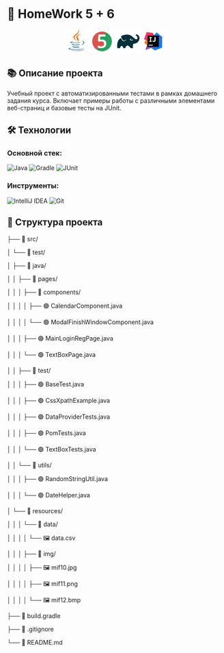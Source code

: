# 🎯 HomeWork 5 + 6

<div align="center">

<img src="https://github.com/1ROCKSTAR1/source/blob/main/icons/Java.svg" width="56" height="56">
<img src="https://github.com/1ROCKSTAR1/source/blob/main/icons/JUnit5.svg" width="56" height="56">
<img src="https://github.com/1ROCKSTAR1/source/blob/main/icons/Gradle.svg" width="56" height="56">
<img src="https://github.com/1ROCKSTAR1/source/blob/main/icons/Intelij_IDEA.svg" width="56" height="56">

</div>

## 📚 Описание проекта

Учебный проект с автоматизированными тестами в рамках домашнего задания курса. Включает примеры работы с различными элементами веб-страниц и базовые тесты на JUnit.

## 🛠 Технологии

### Основной стек:
![Java](https://img.shields.io/badge/Java-17-ED8B00?style=flat-square&logo=java&logoColor=white)
![Gradle](https://img.shields.io/badge/Gradle-8.0-02303A?style=flat-square&logo=gradle&logoColor=white)
![JUnit](https://img.shields.io/badge/JUnit-5.9-25A162?style=flat-square&logo=junit5&logoColor=white)

### Инструменты:
![IntelliJ IDEA](https://img.shields.io/badge/IntelliJ_IDEA-2023-000000?style=flat-square&logo=intellij-idea&logoColor=white)
![Git](https://img.shields.io/badge/Git-F05032?style=flat-square&logo=git&logoColor=white)

## 📁 Структура проекта

├── 📁 src/

│   └── 📁 test/

│       ├── 📁 java/

│       │   ├── 📁 pages/

│       │   │   ├── 📁 components/

│       │   │   │   ├── 🟢 CalendarComponent.java

│       │   │   │   └── 🟢 ModalFinishWindowComponent.java

│       │   │   ├── 🟢 MainLoginRegPage.java

│       │   │   └── 🟢 TextBoxPage.java

│       │   ├── 📁 test/

│       │   │   ├── 🟢 BaseTest.java

│       │   │   ├── 🟢 CssXpathExample.java

│       │   │   ├── 🟢 DataProviderTests.java

│       │   │   ├── 🟢 PomTests.java

│       │   │   └── 🟢 TextBoxTests.java

│       │   └── 📁 utils/

│       │   │   ├── 🟢 RandomStringUtil.java

│       │   │   └── 🟢 DateHelper.java

│       └── 📁 resources/

│       │   │   └── 📁 data/

│       │   │   │    └── 🖼️ data.csv

│       │   │   ├── 📁 img/

│       │   │   │    ├── 🖼️ mif10.jpg

│       │   │   │    ├── 🖼️ mif11.png

│       │   │   │    └── 🖼️ mif12.bmp

├── 📄 build.gradle

├── 📄 .gitignore

└── 📄 README.md

